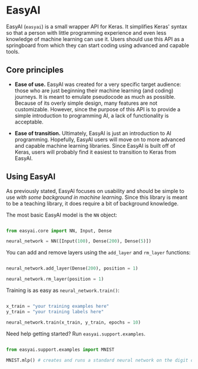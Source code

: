 
# EasyAI

EasyAI (`easyai`) is a small wrapper API for Keras. It simplifies Keras' syntax so that a person with little programming experience and even less knowledge of machine learning can use it. Users should use this API as a springboard from which they can start coding using advanced and capable tools.

## Core principles

* **Ease of use.** EasyAI was created for a very specific target audience: those who are just beginning their 
machine learning (and coding) journeys. It is meant to emulate pseudocode as much as possible. Because of its overly simple design, many features are not customizable. However, since the purpose of this API is to provide a simple introduction to programming AI, a lack of functionality is acceptable.

* **Ease of transition.** Ultimately, EasyAI is just an introduction to AI programming. Hopefully, EasyAI users 
will move on to more advanced and capable machine learning libraries. Since EasyAI is built off of Keras, users will
probably find it easiest to transition to Keras from EasyAI.

## Using EasyAI

As previously stated, EasyAI focuses on usability and should be simple to use _with some background in machine learning_. Since this library is meant to be a teaching library, it does require a bit of background knowledge.

The most basic EasyAI model is the `NN` object:

```python

from easyai.core import NN, Input, Dense

neural_network = NN([Input(100), Dense(200), Dense(5)])

```

You can add and remove layers using the `add_layer` and `rm_layer` functions:

```python

neural_network.add_layer(Dense(200), position = 1)

neural_network.rm_layer(position = 1)

```

Training is as easy as `neural_network.train()`:

```python

x_train = "your training examples here"
y_train = "your training labels here"

neural_network.train(x_train, y_train, epochs = 10)

```

Need help getting started? Run `easyai.support.examples`.

```python

from easyai.support.examples import MNIST

MNIST.mlp() # creates and runs a standard neural network on the digit classifying dataset, MNIST

```

